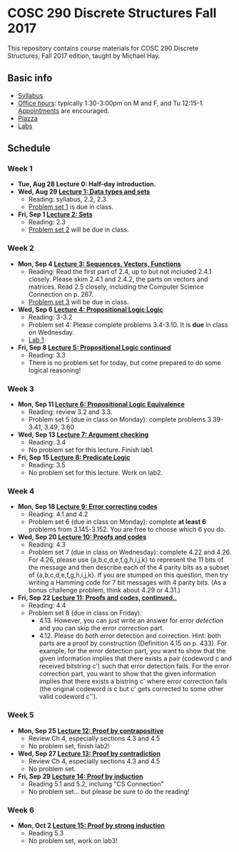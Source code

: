 # COSC 290 Discrete Structures Fall 2017

This repository contains course materials for COSC 290 Discrete Structures, Fall 2017 edition, taught by Michael Hay.

## Basic info

- [Syllabus](syllabus.pdf)
- [Office hours](https://goo.gl/6STXDi): typically 1:30-3:00pm on M and F, and Tu 12:15-1. [Appointments](https://goo.gl/6STXDi) are encouraged.
- [Piazza](https://piazza.com/class/j6wy4c4b6j73om)
- [Labs](https://github.com/colgate-cosc290/cosc290-fall2017/tree/master/labs/)

## Schedule

### Week 1

- **Tue, Aug 28 Lecture 0:  Half-day introduction.**
- **Wed, Aug 29 [Lecture 1:  Data types and sets](lecture/lecture1basics.pdf)**
    + Reading: syllabus, 2.2, 2.3
    + [Problem set 1](problemsets/ps1.pdf) is due in class.
- **Fri, Sep 1 [Lecture 2: Sets](lecture/lecture2sets.pdf)**
    + Reading: 2.3
    + [Problem set 2](problemsets/ps2.pdf) will be due in class.

### Week 2

- **Mon, Sep 4 [Lecture 3: Sequences, Vectors, Functions](lecture/lecture3functions.pdf)**
    + Reading: Read the first part of 2.4, up to but not included 2.4.1 closely.  Please skim 2.4.1 and 2.4.2, the parts on vectors and matrices.  Read 2.5 closely, including the Computer Science Connection on p. 267.
    + [Problem set 3](problemsets/ps3.pdf) will be due in class.
- **Wed, Sep 6 [Lecture 4: Propositional Logic Logic](lecture/lecture4propositional_logic.pdf)**
    + Reading: 3-3.2
    + Problem set 4: Please complete problems 3.4-3.10. It is **due** in class on Wednesday.
    + [Lab 1](labs/lab1/README.md)
- **Fri, Sep 8 [Lecture 5: Propositional Logic continued](lecture/lecture5propositional_logic.pdf)**
    + Reading: 3.3
    + There is no problem set for today, but come prepared to do some logical reasoning!

### Week 3

- **Mon, Sep 11 [Lecture 6: Propositional Logic Equivalence](lecture/lecture6equivalences.pdf)**
    + Reading: review 3.2 and 3.3.
    + Problem set 5 (due in class on Monday): complete problems 3.39-3.41, 3.49, 3.60
- **Wed, Sep 13 [Lecture 7: Argument checking](lecture/lecture7arguments.pdf)**
    + Reading: 3.4
    + No problem set for this lecture.  Finish lab1.
- **Fri, Sep 15 [Lecture 8: Predicate Logic](lecture/lecture8predicate_logic.pdf)**
    + Reading: 3.5
    + No problem set for this lecture.  Work on lab2.

### Week 4

- **Mon, Sep 18 [Lecture 9: Error correcting codes](lecture/lecture9error_correcting_codes.pdf)**
    + Reading: 4.1 and 4.2
    + Problem set 6 (due in class on Monday): complete **at least 6** problems from 3.145-3.152.  You are free to choose which 6 you do.
- **Wed, Sep 20 [Lecture 10: Proofs and codes](lecture/lecture10proofs_and_codes.pdf)**
    + Reading: 4.3
    + Problem set 7 (due in class on Wednesday): complete 4.22 and 4.26.  For 4.26, please use {a,b,c,d,e,f,g,h,i,j,k} to represent the 11 bits of the message and then describe each of the 4 parity bits as a subset of {a,b,c,d,e,f,g,h,i,j,k}.  If you are stumped on this question, then try writing a Hamming code for 7 bit messages with 4 parity bits.  (As a bonus challenge problem, think about 4.29 or 4.31.)
- **Fri, Sep 22 [Lecture 11: Proofs and codes, continued..](lecture/lecture11.pdf)**
    + Reading: 4.4
    + Problem set 8 (due in class on Friday):
      * 4.13.  However, you can just write an answer for error *detection* and you can skip the error *correction* part.
      * 4.12.  Please do *both* error detection and correction.  Hint: both parts are a proof by construction (Definition 4.15 on p. 433).  For example, for the error detection part, you want to show that the given information implies that there exists a pair (codeword c and received bitstring c') such that error detection fails.  For the error correction part, you want to show that the given information implies that there exists a bistring c' where error correction fails (the original codeword is c but c' gets corrected to some other valid codeword c'').

### Week 5

- **Mon, Sep 25 [Lecture 12: Proof by contrapositive](lecture/lecture12proof_by_contrapositive.pdf)**
  + Review Ch 4, especially sections 4.3 and 4.5
  + No problem set, finish lab2!
- **Wed, Sep 27 [Lecture 13: Proof by contradiction](lecture/lecture13proof_by_contradiction.pdf)**
  + Review Ch 4, especially sections 4.3 and 4.5
  + No problem set.
- **Fri, Sep 29 [Lecture 14: Proof by induction](lecture/lecture14proof_by_induction.pdf)**
  + Reading 5.1 and 5.2, incluing "CS Connection"
  + No problem set...  but please be sure to do the reading!

### Week 6

- **Mon, Oct 2 [Lecture 15: Proof by strong induction]()**
  + Reading 5.3
  + No problem set, work on lab3!
